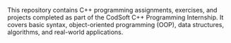 This repository contains C++ programming assignments, exercises, and projects completed as part of the CodSoft C++ Programming Internship. It covers basic syntax, object-oriented programming (OOP), data structures, algorithms, and real-world applications.
